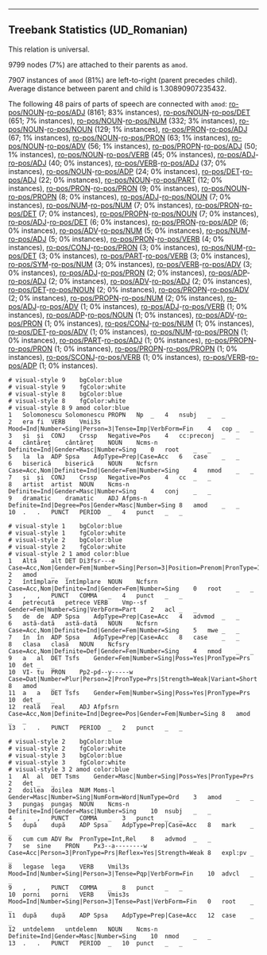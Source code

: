

--------------------------------------------------------------------------------

## Treebank Statistics (UD_Romanian)

This relation is universal.

9799 nodes (7%) are attached to their parents as `amod`.

7907 instances of `amod` (81%) are left-to-right (parent precedes child).
Average distance between parent and child is 1.30890907235432.

The following 48 pairs of parts of speech are connected with `amod`: [ro-pos/NOUN]()-[ro-pos/ADJ]() (8161; 83% instances), [ro-pos/NOUN]()-[ro-pos/DET]() (651; 7% instances), [ro-pos/NOUN]()-[ro-pos/NUM]() (332; 3% instances), [ro-pos/NOUN]()-[ro-pos/NOUN]() (129; 1% instances), [ro-pos/PRON]()-[ro-pos/ADJ]() (67; 1% instances), [ro-pos/NOUN]()-[ro-pos/PRON]() (63; 1% instances), [ro-pos/NOUN]()-[ro-pos/ADV]() (56; 1% instances), [ro-pos/PROPN]()-[ro-pos/ADJ]() (50; 1% instances), [ro-pos/NOUN]()-[ro-pos/VERB]() (45; 0% instances), [ro-pos/ADJ]()-[ro-pos/ADJ]() (40; 0% instances), [ro-pos/VERB]()-[ro-pos/ADJ]() (37; 0% instances), [ro-pos/NOUN]()-[ro-pos/ADP]() (24; 0% instances), [ro-pos/DET]()-[ro-pos/ADJ]() (22; 0% instances), [ro-pos/NOUN]()-[ro-pos/PART]() (12; 0% instances), [ro-pos/PRON]()-[ro-pos/PRON]() (9; 0% instances), [ro-pos/NOUN]()-[ro-pos/PROPN]() (8; 0% instances), [ro-pos/ADJ]()-[ro-pos/NOUN]() (7; 0% instances), [ro-pos/NUM]()-[ro-pos/NUM]() (7; 0% instances), [ro-pos/PRON]()-[ro-pos/DET]() (7; 0% instances), [ro-pos/PROPN]()-[ro-pos/NOUN]() (7; 0% instances), [ro-pos/ADJ]()-[ro-pos/DET]() (6; 0% instances), [ro-pos/PRON]()-[ro-pos/ADP]() (6; 0% instances), [ro-pos/ADV]()-[ro-pos/NUM]() (5; 0% instances), [ro-pos/NUM]()-[ro-pos/ADJ]() (5; 0% instances), [ro-pos/PRON]()-[ro-pos/VERB]() (4; 0% instances), [ro-pos/CONJ]()-[ro-pos/PRON]() (3; 0% instances), [ro-pos/NUM]()-[ro-pos/DET]() (3; 0% instances), [ro-pos/PART]()-[ro-pos/VERB]() (3; 0% instances), [ro-pos/SYM]()-[ro-pos/NUM]() (3; 0% instances), [ro-pos/VERB]()-[ro-pos/ADV]() (3; 0% instances), [ro-pos/ADJ]()-[ro-pos/PRON]() (2; 0% instances), [ro-pos/ADP]()-[ro-pos/ADJ]() (2; 0% instances), [ro-pos/ADV]()-[ro-pos/ADJ]() (2; 0% instances), [ro-pos/DET]()-[ro-pos/NOUN]() (2; 0% instances), [ro-pos/PROPN]()-[ro-pos/ADV]() (2; 0% instances), [ro-pos/PROPN]()-[ro-pos/NUM]() (2; 0% instances), [ro-pos/ADJ]()-[ro-pos/ADV]() (1; 0% instances), [ro-pos/ADJ]()-[ro-pos/VERB]() (1; 0% instances), [ro-pos/ADP]()-[ro-pos/NOUN]() (1; 0% instances), [ro-pos/ADV]()-[ro-pos/PRON]() (1; 0% instances), [ro-pos/CONJ]()-[ro-pos/NUM]() (1; 0% instances), [ro-pos/DET]()-[ro-pos/ADV]() (1; 0% instances), [ro-pos/NUM]()-[ro-pos/PRON]() (1; 0% instances), [ro-pos/PART]()-[ro-pos/ADJ]() (1; 0% instances), [ro-pos/PROPN]()-[ro-pos/PRON]() (1; 0% instances), [ro-pos/PROPN]()-[ro-pos/PROPN]() (1; 0% instances), [ro-pos/SCONJ]()-[ro-pos/VERB]() (1; 0% instances), [ro-pos/VERB]()-[ro-pos/ADP]() (1; 0% instances).


~~~ conllu
# visual-style 9	bgColor:blue
# visual-style 9	fgColor:white
# visual-style 8	bgColor:blue
# visual-style 8	fgColor:white
# visual-style 8 9 amod	color:blue
1	Solomonescu	Solomonescu	PROPN	Np	_	4	nsubj	_	_
2	era	fi	VERB	Vmii3s	Mood=Ind|Number=Sing|Person=3|Tense=Imp|VerbForm=Fin	4	cop	_	_
3	și	și	CONJ	Crssp	Negative=Pos	4	cc:preconj	_	_
4	cântăreț	cântăreț	NOUN	Ncms-n	Definite=Ind|Gender=Masc|Number=Sing	0	root	_	_
5	la	la	ADP	Spsa	AdpType=Prep|Case=Acc	6	case	_	_
6	biserică	biserică	NOUN	Ncfsrn	Case=Acc,Nom|Definite=Ind|Gender=Fem|Number=Sing	4	nmod	_	_
7	și	și	CONJ	Crssp	Negative=Pos	4	cc	_	_
8	artist	artist	NOUN	Ncms-n	Definite=Ind|Gender=Masc|Number=Sing	4	conj	_	_
9	dramatic	dramatic	ADJ	Afpms-n	Definite=Ind|Degree=Pos|Gender=Masc|Number=Sing	8	amod	_	_
10	.	.	PUNCT	PERIOD	_	4	punct	_	_

~~~


~~~ conllu
# visual-style 1	bgColor:blue
# visual-style 1	fgColor:white
# visual-style 2	bgColor:blue
# visual-style 2	fgColor:white
# visual-style 2 1 amod	color:blue
1	Altă	alt	DET	Di3fsr---e	Case=Acc,Nom|Gender=Fem|Number=Sing|Person=3|Position=Prenom|PronType=Ind	2	amod	_	_
2	întîmplare	întîmplare	NOUN	Ncfsrn	Case=Acc,Nom|Definite=Ind|Gender=Fem|Number=Sing	0	root	_	_
3	,	,	PUNCT	COMMA	_	4	punct	_	_
4	petrecută	petrece	VERB	Vmp--sf	Gender=Fem|Number=Sing|VerbForm=Part	2	acl	_	_
5	de	de	ADP	Spsa	AdpType=Prep|Case=Acc	4	advmod	_	_
6	astă-dată	astă-dată	NOUN	Ncfsrn	Case=Acc,Nom|Definite=Ind|Gender=Fem|Number=Sing	5	mwe	_	_
7	în	în	ADP	Spsa	AdpType=Prep|Case=Acc	8	case	_	_
8	clasa	clasă	NOUN	Ncfsry	Case=Acc,Nom|Definite=Def|Gender=Fem|Number=Sing	4	nmod	_	_
9	a	al	DET	Tsfs	Gender=Fem|Number=Sing|Poss=Yes|PronType=Prs	10	det	_	_
10	VI-	tu	PRON	Pp2-pd--y-----w	Case=Dat|Number=Plur|Person=2|PronType=Prs|Strength=Weak|Variant=Short	8	amod	_	_
11	a	a	DET	Tsfs	Gender=Fem|Number=Sing|Poss=Yes|PronType=Prs	10	det	_	_
12	reală	real	ADJ	Afpfsrn	Case=Acc,Nom|Definite=Ind|Degree=Pos|Gender=Fem|Number=Sing	8	amod	_	_
13	.	.	PUNCT	PERIOD	_	2	punct	_	_

~~~


~~~ conllu
# visual-style 2	bgColor:blue
# visual-style 2	fgColor:white
# visual-style 3	bgColor:blue
# visual-style 3	fgColor:white
# visual-style 3 2 amod	color:blue
1	Al	al	DET	Tsms	Gender=Masc|Number=Sing|Poss=Yes|PronType=Prs	2	det	_	_
2	doilea	doilea	NUM	Moms-l	Gender=Masc|Number=Sing|NumForm=Word|NumType=Ord	3	amod	_	_
3	pungaș	pungaș	NOUN	Ncms-n	Definite=Ind|Gender=Masc|Number=Sing	10	nsubj	_	_
4	,	,	PUNCT	COMMA	_	3	punct	_	_
5	după	după	ADP	Spsa	AdpType=Prep|Case=Acc	8	mark	_	_
6	cum	cum	ADV	Rw	PronType=Int,Rel	8	advmod	_	_
7	se	sine	PRON	Px3--a--------w	Case=Acc|Person=3|PronType=Prs|Reflex=Yes|Strength=Weak	8	expl:pv	_	_
8	legase	lega	VERB	Vmil3s	Mood=Ind|Number=Sing|Person=3|Tense=Pqp|VerbForm=Fin	10	advcl	_	_
9	,	,	PUNCT	COMMA	_	8	punct	_	_
10	porni	porni	VERB	Vmis3s	Mood=Ind|Number=Sing|Person=3|Tense=Past|VerbForm=Fin	0	root	_	_
11	după	după	ADP	Spsa	AdpType=Prep|Case=Acc	12	case	_	_
12	untdelemn	untdelemn	NOUN	Ncms-n	Definite=Ind|Gender=Masc|Number=Sing	10	nmod	_	_
13	.	.	PUNCT	PERIOD	_	10	punct	_	_

~~~



